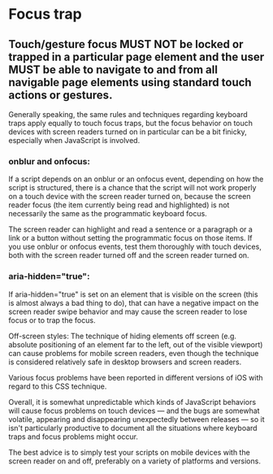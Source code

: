 # Focus trap

## Touch/gesture focus MUST NOT be locked or trapped in a particular page element and the user MUST be able to navigate to and from all navigable page elements using standard touch actions or gestures.

Generally speaking, the same rules and techniques regarding keyboard traps apply equally to touch focus traps, but the focus behavior on touch devices with screen readers turned on in particular can be a bit finicky, especially when JavaScript is involved.

### onblur and onfocus:

If a script depends on an onblur or an onfocus event, depending on how the script is structured, there is a chance that the script will not work properly on a touch device with the screen reader turned on, because the screen reader focus (the item currently being read and highlighted) is not necessarily the same as the programmatic keyboard focus.

The screen reader can highlight and read a sentence or a paragraph or a link or a button without setting the programmatic focus on those items. If you use onblur or onfocus events, test them thoroughly with touch devices, both with the screen reader turned off and the screen reader turned on.

### aria-hidden="true":

If aria-hidden="true" is set on an element that is visible on the screen (this is almost always a bad thing to do), that can have a negative impact on the screen reader swipe behavior and may cause the screen reader to lose focus or to trap the focus.

Off-screen styles: The technique of hiding elements off screen (e.g. absolute positioning of an element far to the left, out of the visible viewport) can cause problems for mobile screen readers, even though the technique is considered relatively safe in desktop browsers and screen readers.

Various focus problems have been reported in different versions of iOS with regard to this CSS technique.

Overall, it is somewhat unpredictable which kinds of JavaScript behaviors will cause focus problems on touch devices — and the bugs are somewhat volatile, appearing and disappearing unexpectedly between releases — so it isn't particularly productive to document all the situations where keyboard traps and focus problems might occur.

The best advice is to simply test your scripts on mobile devices with the screen reader on and off, preferably on a variety of platforms and versions.